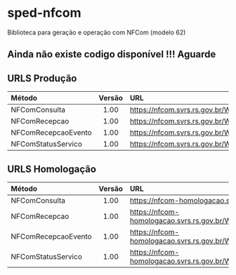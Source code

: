 # sped-nfcom

Biblioteca para geração e operação com NFCom (modelo 62)

## Ainda não existe codigo disponível !!! Aguarde


## URLS Produção


|Método|Versão|URL|
|:---|:---:|:---|
|NFComConsulta|1.00|https://nfcom.svrs.rs.gov.br/WS/NFComConsulta/NFComConsulta.asmx|
|NFComRecepcao|1.00|https://nfcom.svrs.rs.gov.br/WS/NFComRecepcao/NFComRecepcao.asmx|
|NFComRecepcaoEvento|1.00|https://nfcom.svrs.rs.gov.br/WS/NFComRecepcaoEvento/NFComRecepcaoEvento.asmx|
|NFComStatusServico|1.00|https://nfcom.svrs.rs.gov.br/WS/NFComStatusServico/NFComStatusServico.asmx|

## URLS Homologação

|Método|Versão|URL|
|:---|:---:|:---|
|NFComConsulta|1.00|https://nfcom-homologacao.svrs.rs.gov.br/WS/NFComConsulta/NFComConsulta.asmx|
|NFComRecepcao|1.00|https://nfcom-homologacao.svrs.rs.gov.br/WS/NFComRecepcao/NFComRecepcao.asmx|
|NFComRecepcaoEvento|1.00|https://nfcom-homologacao.svrs.rs.gov.br/WS/NFComRecepcaoEvento/NFComRecepcaoEvento.asmx|
|NFComStatusServico|1.00|https://nfcom-homologacao.svrs.rs.gov.br/WS/NFComStatusServico/NFComStatusServico.asmx|

